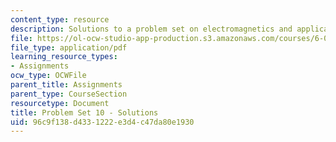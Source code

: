 ```yaml
---
content_type: resource
description: Solutions to a problem set on electromagnetics and applications.
file: https://ol-ocw-studio-app-production.s3.amazonaws.com/courses/6-013-electromagnetics-and-applications-fall-2005/96c9f138d4331222e3d4c47da80e1930_ps10_solution.pdf
file_type: application/pdf
learning_resource_types:
- Assignments
ocw_type: OCWFile
parent_title: Assignments
parent_type: CourseSection
resourcetype: Document
title: Problem Set 10 - Solutions
uid: 96c9f138-d433-1222-e3d4-c47da80e1930
---
```

